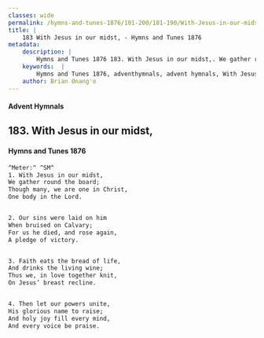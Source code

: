 ```yaml
---
classes: wide
permalink: /hymns-and-tunes-1876/101-200/181-190/With-Jesus-in-our-midst,/
title: |
    183 With Jesus in our midst, - Hymns and Tunes 1876
metadata:
    description: |
        Hymns and Tunes 1876 183. With Jesus in our midst,. We gather round the board; Though many, we are one in Christ, One body in the Lord. 
    keywords:  |
        Hymns and Tunes 1876, adventhymnals, advent hymnals, With Jesus in our midst,, We gather round the board;, 
    author: Brian Onang'o
---
```


#### Advent Hymnals
## 183. With Jesus in our midst,
####  Hymns and Tunes 1876

```txt
^Meter:^ ^SM^
1. With Jesus in our midst,
We gather round the board;
Though many, we are one in Christ,
One body in the Lord.


2. Our sins were laid on him
When bruised on Calvary;
For us he died, and rose again,
A pledge of victory.


3. Faith eats the bread of life,
And drinks the living wine;
Thus we, in love together knit,
On Jesus’ breast recline.


4. Then let our powers unite,
His glorious name to raise;
And holy joy fill every mind,
And every voice be praise.
```